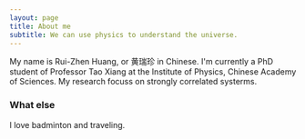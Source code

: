 ```yaml
---
layout: page
title: About me
subtitle: We can use physics to understand the universe.
---
```


My name is Rui-Zhen Huang, or 黄瑞珍 in Chinese. I'm currently a PhD student of 
Professor Tao Xiang at the Institute of Physics, Chinese Academy of Sciences.
My research focuss on strongly correlated systerms.  




### What else

I love badminton and traveling.
